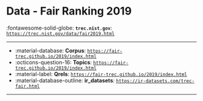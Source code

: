 # Data - Fair Ranking 2019 

:fontawesome-solid-globe: **`trec.nist.gov`**: [`https://trec.nist.gov/data/fair2019.html`](https://trec.nist.gov/data/fair2019.html)

---

- :material-database: **Corpus**: [`https://fair-trec.github.io/2019/index.html`](https://fair-trec.github.io/2019/index.html)
- :octicons-question-16: **Topics**: [`https://fair-trec.github.io/2019/index.html`](https://fair-trec.github.io/2019/index.html)
- :material-label: **Qrels**: [`https://fair-trec.github.io/2019/index.html`](https://fair-trec.github.io/2019/index.html)
- :material-database-outline: **ir_datasets**: [`https://ir-datasets.com/trec-fair.html`](https://ir-datasets.com/trec-fair.html)


---

